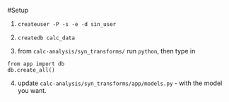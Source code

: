 #Setup

1. `createuser -P -s -e -d sin_user`

2. `createdb calc_data`

3. from `calc-analysis/syn_transforms/` run `python`, then type in 

```
from app import db
db.create_all()
```

4. update `calc-analysis/syn_transforms/app/models.py` - with the model you want.

